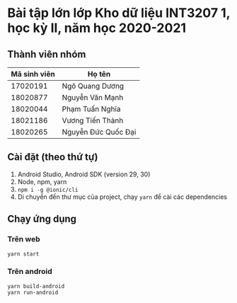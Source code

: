 # Bài tập lớn lớp Kho dữ liệu INT3207 1, học kỳ II, năm học 2020-2021

## Thành viên nhóm

| Mã sinh viên | Họ tên                     |
| ------------ | -------------------------- |
| 17020191     | Ngô Quang Dương            |
| 18020877     | Nguyễn Văn Mạnh            |
| 18020044     | Phạm Tuấn Nghĩa            |
| 18021186     | Vương Tiến Thành           |
| 18020265     | Nguyễn Đức Quốc Đại        |

## Cài đặt (theo thứ tự)

1. Android Studio, Android SDK (version 29, 30)
2. Node, npm, yarn
3. `npm i -g @ionic/cli`
4. Di chuyển đến thư mục của project, chạy `yarn` để cài các dependencies

## Chạy ứng dụng

### Trên web

```shell
yarn start
```

### Trên android

```shell
yarn build-android
yarn run-android
```
